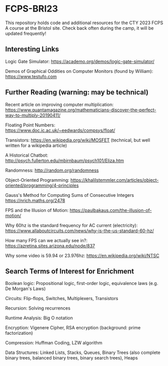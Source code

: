 # FCPS-BRI23

This repository holds code and additional resources for the CTY 2023 FCPS A course at the Bristol site. Check back often during the camp, it will be updated frequently!

## Interesting Links
Logic Gate Simulator: https://academo.org/demos/logic-gate-simulator/

Demos of Graphical Oddities on Computer Monitors (found by William): https://www.testufo.com

## Further Reading (warning: may be technical)
Recent article on improving computer multiplication:
https://www.quantamagazine.org/mathematicians-discover-the-perfect-way-to-multiply-20190411/

Floating Point Numbers:
https://www.doc.ic.ac.uk/~eedwards/compsys/float/

Transistors:
https://en.wikipedia.org/wiki/MOSFET (technical, but well written for a wikipedia article)

A Historical Chatbot:
http://psych.fullerton.edu/mbirnbaum/psych101/Eliza.htm

Randomness:
http://random.org/randomness

Object-Oriented Programming:
https://khalilstemmler.com/articles/object-oriented/programming/4-principles

Gauss's Method for Computing Sums of Consecutive Integers
https://nrich.maths.org/2478

FPS and the Illusion of Motion:
https://paulbakaus.com/the-illusion-of-motion/

Why 60hz is the standard frequency for AC current (electricity):
https://www.allaboutcircuits.com/news/why-is-the-us-standard-60-hz/

How many FPS can we actually see in?:
https://azretina.sites.arizona.edu/node/837

Why some video is 59.94 or 23.976hz:
https://en.wikipedia.org/wiki/NTSC


## Search Terms of Interest for Enrichment
Boolean logic: Propositional logic, first-order logic, equivalence laws (e.g. De Morgan's Laws)

Circuits: Flip-flops, Switches, Multiplexers, Transistors

Recursion: Solving recurrences

Runtime Analysis: Big O notation

Encryption: Vigenere Cipher, RSA encryption (background: prime factorization)

Compression: Huffman Coding, LZW algorithm

Data Structures: Linked Lists, Stacks, Queues, Binary Trees (also complete binary trees, balanced binary trees, binary search trees), Heaps
